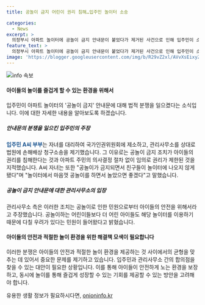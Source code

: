 ```yaml
---
title: 공놀이 금지 어린이 권리 침해…입주민 놀이터 소송

categories:
  - News
excerpt: >
  의정부시 아파트 놀이터에 공놀이 금지 안내문이 붙었다가 제거된 사건으로 인해 입주민이 소송을 제기하고 법적 분쟁이 시작됐다. 관리사무소는 어린이의 안전 문제로 안내문을 붙였다고 주장했지만, 소송을 제기한 A씨는 어린이의 권리를 침해하고 임의로 주민의 권리를 제한했다고 주장했다. 특히 자녀는 친구들과 놀이터에서 공놀이를 즐기지 못하게 되었다며 이에 대한 불만을 털었다. 이 사건은 어린이 권리와 아파트 주민 의사결정에 대한 논란을 불러일으키고 있다.
feature_text: >
  의정부시 아파트 놀이터에 공놀이 금지 안내문이 붙었다가 제거된 사건으로 인해 입주민이 소송을 제기하고 법적 분쟁이 시작됐다. 관리사무소는 어린이의 안전 문제로 안내문을 붙였다고 주장했지만, 소송을 제기한 A씨는 어린이의 권리를 침해하고 임의로 주민의 권리를 제한했다고 주장했다. 특히 자녀는 친구들과 놀이터에서 공놀이를 즐기지 못하게 되었다며 이에 대한 불만을 털었다. 이 사건은 어린이 권리와 아파트 주민 의사결정에 대한 논란을 불러일으키고 있다.
image: 'https://blogger.googleusercontent.com/img/b/R29vZ2xl/AVvXsEixyZcFfHzMRdzZMjFBmAUKJYCLCGyLL1o632UiGVXcaFdKo_bkvkuCioo0uUKlGfBVcT3P84aROyZIXSBEx3Aw5nCQ3pTgDom1WDC4m8eifvWiAmWEEVb4x6G_l8C0QH225ldMjyaFvpxGEBGNO37VmDTDMHGhJPq73UglMfDca1-0aw/s1600/blogspot.png'
---
```


<p><img src="https://blogger.googleusercontent.com/img/b/R29vZ2xl/AVvXsEixyZcFfHzMRdzZMjFBmAUKJYCLCGyLL1o632UiGVXcaFdKo_bkvkuCioo0uUKlGfBVcT3P84aROyZIXSBEx3Aw5nCQ3pTgDom1WDC4m8eifvWiAmWEEVb4x6G_l8C0QH225ldMjyaFvpxGEBGNO37VmDTDMHGhJPq73UglMfDca1-0aw/s1600/blogspot.png" alt="info 속보" /></p>

<h4>아이들의 놀이를 즐겁게 할 수 있는 환경을 위해서</h4>

<p>입주민이 아파트 놀이터의 '공놀이 금지' 안내문에 대해 법적 분쟁을 일으켰다는 소식입니다. 이에 대한 자세한 내용을 알아보도록 하겠습니다.</p>

<h5>안내문의 분쟁을 일으킨 입주민의 주장</h5>

<p><b><span style="color: #1a5490;">입주민 A씨 부부</span></b>는 자녀를 대리하여 국가인권위원회에 제소하고, 관리사무소를 상대로 법원에 손해배상 청구소송을 제기했습니다. 그 이유로는 공놀이 금지 조치가 아이들의 권리를 침해한다는 것과 아파트 주민의 의사결정 절차 없이 임의로 권리가 제한된 것을 지적했습니다. A씨 자녀는 또한 "공놀이가 금지되면서 친구들이 놀이터에 나오지 않게 됐다"며 "놀이터에서 마음껏 공놀이를 하면서 놀았으면 좋겠다"고 말했습니다.</p>

<h5>공놀이 금지 안내문에 대한 관리사무소의 입장</h5>

<p>관리사무소 측은 이러한 조치는 공놀이로 인한 민원으로부터 아이들의 안전을 위해서라고 주장했습니다. 공놀이하는 어린이들보다 더 어린 아이들도 해당 놀이터를 이용하기 때문에 다칠 우려가 있다는 민원이 들어왔다고 밝혔습니다.</p>

<h4>아이들의 안전과 적절한 놀이 환경을 위한 해결책 모색이 필요합니다</h4>

<p>이러한 분쟁은 아이들의 안전과 적절한 놀이 환경을 제공하는 것 사이에서의 균형을 맞추는 데 있어서 중요한 문제를 제기하고 있습니다. 입주민과 관리사무소 간의 합의점을 찾을 수 있는 대안이 필요한 상황입니다. 이를 통해 아이들이 안전하게 노는 환경을 보장하고, 동시에 놀이를 통해 즐겁게 성장할 수 있는 기회를 제공할 수 있는 방안을 고려해야 합니다.</p>
유용한 생활 정보가 필요하시다면, <a href="https://onioninfo.kr" rel="dofollow">onioninfo.kr</a>


